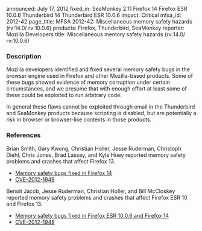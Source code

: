 announced: July 17, 2012
fixed_in: SeaMonkey 2.11
          Firefox 14
          Firefox ESR 10.0.6
          Thunderbird 14
          Thunderbird ESR 10.0.6
impact: Critical
mfsa_id: 2012-42
page_title: MFSA 2012-42: Miscellaneous memory safety hazards (rv:14.0/ rv:10.0.6)
products: Firefox, Thunderbird, SeaMonkey
reporter: Mozilla Developers
title: Miscellaneous memory safety hazards (rv:14.0/ rv:10.0.6)

<h3>Description</h3>

<p>Mozilla developers identified and fixed several memory safety bugs
in the browser engine used in Firefox and other Mozilla-based
products. Some of these bugs showed evidence of memory corruption
under certain circumstances, and we presume that with enough effort at
least some of these could be exploited to run arbitrary code.</p>

<p>In general these flaws cannot be exploited through email in the Thunderbird
and SeaMonkey products because scripting is disabled, but are potentially a risk
in browser or browser-like contexts in those products.</p>


<h3>References</h3>

<p>Brian Smith, Gary Kwong, Christian Holler, Jesse Ruderman, Christoph Diehl,
Chris Jones, Brad Lassey, and Kyle Huey reported memory safety problems and crashes that
affect Firefox 13.</p>
<ul>
  <li><a href="https://bugzilla.mozilla.org/buglist.cgi?bug_id=712914,738841,743876,&#10;754725,757431,717488,718290,752662,765179,766018,766304,725499">
          Memory safety bugs fixed in Firefox 14</a></li>
  <li><a href="http://cve.mitre.org/cgi-bin/cvename.cgi?name=CVE-2012-1949" class="ex-ref">CVE-2012-1949</a></li>
</ul>

<p>Benoit Jacob, Jesse Ruderman, Christian Holler, and Bill McCloskey reported
memory safety problems and crashes that affect Firefox ESR 10 and
Firefox 13.</p>

<ul>
  <li><a href="https://bugzilla.mozilla.org/buglist.cgi?bug_id=732233,746896,&#10;750575,763225,746103,756600,749385,758471,754989,772282">
          Memory safety bugs fixed in Firefox ESR 10.0.6 and Firefox 14</a></li>
  <li><a href="http://cve.mitre.org/cgi-bin/cvename.cgi?name=CVE-2012-1948" class="ex-ref">CVE-2012-1948</a></li>
</ul>




